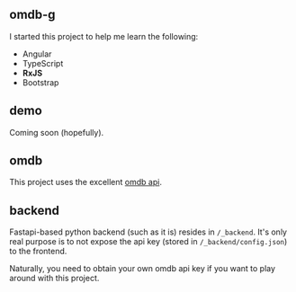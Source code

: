 ## omdb-g

I started this project to help me learn the following:

- Angular
- TypeScript
- **RxJS**
- Bootstrap

## demo

Coming soon (hopefully).

## omdb

This project uses the excellent [omdb api](https://www.omdbapi.com/).

## backend

Fastapi-based python backend (such as it is) resides in `/_backend`. It's only real purpose is to not expose the api key (stored in `/_backend/config.json`) to the frontend.

Naturally, you need to obtain your own omdb api key if you want to play around with this project.
